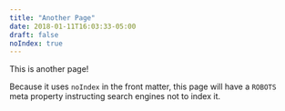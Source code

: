 ```yaml
---
title: "Another Page"
date: 2018-01-11T16:03:33-05:00
draft: false
noIndex: true
---
```


This is another page!

Because it uses `noIndex` in the front matter, this page will have a `ROBOTS` meta property instructing search engines not to index it.